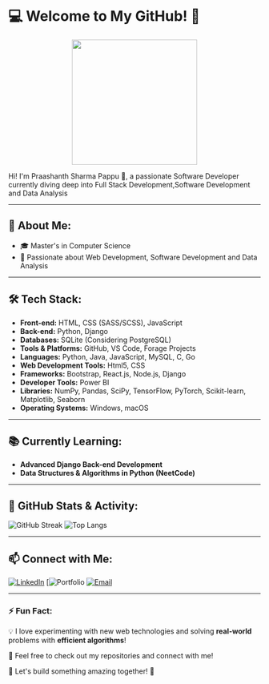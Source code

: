 # 💻 Welcome to My GitHub! 🚀
<p align="center">
  <img src="https://media.giphy.com/media/qgQUggAC3Pfv687qPC/giphy.gif" width="250" height="250">
</p>

Hi! I'm Praashanth Sharma Pappu 👋, a passionate Software Developer currently diving deep into Full Stack Development,Software Development and Data Analysis

---

## 🌟 About Me:
- 🎓 Master's in Computer Science 
- 🚀 Passionate about Web Development, Software Development and Data Analysis

---

## 🛠️ Tech Stack:
- **Front-end:** HTML, CSS (SASS/SCSS), JavaScript
- **Back-end:** Python, Django
- **Databases:** SQLite (Considering PostgreSQL)
- **Tools & Platforms:** GitHub, VS Code, Forage Projects
- **Languages:** Python, Java, JavaScript, MySQL, C, Go
- **Web Development Tools:** Html5, CSS
- **Frameworks:** Bootstrap, React.js, Node.js, Django
- **Developer Tools:** Power BI
- **Libraries:** NumPy, Pandas, SciPy, TensorFlow, PyTorch, Scikit-learn, Matplotlib, Seaborn
- **Operating Systems:** Windows, macOS



---

## 📚 Currently Learning:
- **Advanced Django Back-end Development**
- **Data Structures & Algorithms in Python (NeetCode)**

---

## 📌 GitHub Stats & Activity:
![GitHub Streak](https://github-readme-streak-stats.herokuapp.com/?user=your-github-username&theme=react&hide_border=true)
![Top Langs](https://github-readme-stats.vercel.app/api/top-langs/?username=your-github-username&layout=compact&theme=react&hide_border=true)

---

## 📫 Connect with Me:
[![LinkedIn](https://img.shields.io/badge/LinkedIn-0077B5?style=for-the-badge&logo=linkedin)](linkedin.com/in/prsdev)
[![Portfolio](https://courageous-squirrel-43d97e.netlify.app/)
[![Email](https://img.shields.io/badge/Email-D14836?style=for-the-badge&logo=gmail)](mailto:sharmaprashanth374@gmail.com)

---

### ⚡ Fun Fact: 
💡 I love experimenting with new web technologies and solving **real-world** problems with **efficient algorithms**!

🔹 Feel free to check out my repositories and connect with me!

🚀 Let's build something amazing together! 🚀

